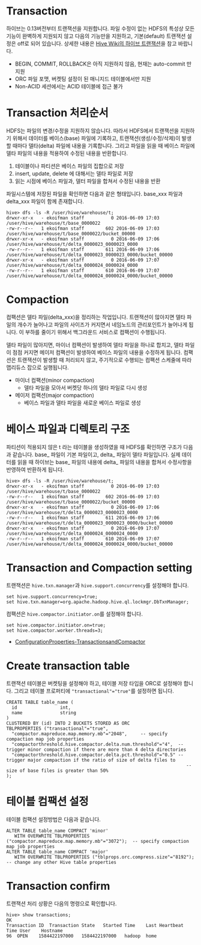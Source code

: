# Transaction

하이브는 0.13버전부터 트랜잭션을 지원합니다. 파일 수정이 없는 HDFS의 특성상 모든 기능이 완벽하게 지원되지 않고 다음의 기능만을 지원하고, 기본(default) 트랜잭션 설정은 off로 되어 있습니다. 상세한 내용은 [Hive Wiki의 하이브 트랜잭션](https://cwiki.apache.org/confluence/display/Hive/Hive+Transactions)을 참고 바랍니다.

   - BEGIN, COMMIT, ROLLBACK은 아직 지원하지 않음, 현재는 auto-commit 만 지원
   - ORC 파일 포맷, 버켓팅 설정이 된 매니지드 테이블에서만 지원
   - Non-ACID 세션에서는 ACID 테이블에 접근 불가

# Transaction 처리순서

HDFS는 파일의 변경/수정을 지원하지 않습니다. 따라서 HDFS에서 트랜잭션을 지원하기 위해서 데이터를 베이스(base) 파일에 기록하고, 트랜잭션(생성/수정/삭제)이 발생할 때마다 델타(delta) 파일에 내용을 기록합니다. 그리고 파일을 읽을 때 베이스 파일에 델타 파일의 내용을 적용하여 수정된 내용을 반환합니다.

 1. 테이블이나 파티션은 베이스 파일의 집합으로 저장
 2. insert, update, delete 에 대해서는 델타 파일로 저장
 3. 읽는 시점에 베이스 파일과, 델터 파일을 합쳐서 수정된 내용을 반환

파일시스템에 저장된 파일을 확인하면 다음과 같은 형태입니다. base_xxx 파일과 delta_xxx 파일이 함께 존재합니다.

```
hive> dfs -ls -R /user/hive/warehouse/t;
drwxr-xr-x   - ekoifman staff          0 2016-06-09 17:03 /user/hive/warehouse/t/base_0000022
-rw-r--r--   1 ekoifman staff        602 2016-06-09 17:03 /user/hive/warehouse/t/base_0000022/bucket_00000
drwxr-xr-x   - ekoifman staff          0 2016-06-09 17:06 /user/hive/warehouse/t/delta_0000023_0000023_0000
-rw-r--r--   1 ekoifman staff        611 2016-06-09 17:06 /user/hive/warehouse/t/delta_0000023_0000023_0000/bucket_00000
drwxr-xr-x   - ekoifman staff          0 2016-06-09 17:07 /user/hive/warehouse/t/delta_0000024_0000024_0000
-rw-r--r--   1 ekoifman staff        610 2016-06-09 17:07 /user/hive/warehouse/t/delta_0000024_0000024_0000/bucket_00000
```

# Compaction
컴팩션은 델타 파일(delta_xxx)을 정리하는 작업입니다. 트랜잭션이 많아지면 델타 파일의 개수가 늘어나고 파일의 사이즈가 커지면서 네임노드의 관리포인트가 늘어나게 됩니다. 이 부하를 줄이기 위해서 백그라운드 서비스로 컴팩션이 수행됩니다.

델타 파일이 많아지면, 마이너 컴팩션이 발생하여 델타 파일을 하나로 합치고, 델타 파일이 점점 커지면 메이저 컴팩션이 발생하여 베이스 파일의 내용을 수정하게 됩니다. 컴팩션은 트랜잭션이 발생할 때 처리되지 않고, 주기적으로 수행되는 컴팩션 스케줄에 따라 맵리듀스 잡으로 실행됩니다.

   - 마이너 컴팩션(minor compaction)
     - 델타 파일을 모아서 버켓당 하나의 델타 파일로 다시 생성
   - 메이저 컴팩션(major compaction)
     - 베이스 파일과 델타 파일을 새로운 베이스 파일로 생성

# 베이스 파일과 디렉토리 구조
파티션이 적용되지 않은 t 라는 테이블을 생성하였을 때 HDFS를 확인하면 구조가 다음과 같습니다. base_ 파일이 기본 파일이고, delta_ 파일이 델타 파일입니다. 실제 데이터를 읽을 때 하이브는 base_ 파일의 내용에 delta_ 파일의 내용을 합쳐서 수정사항을 반영하여 반환하게 됩니다.
```
hive> dfs -ls -R /user/hive/warehouse/t;
drwxr-xr-x   - ekoifman staff          0 2016-06-09 17:03 /user/hive/warehouse/t/base_0000022
-rw-r--r--   1 ekoifman staff        602 2016-06-09 17:03 /user/hive/warehouse/t/base_0000022/bucket_00000
drwxr-xr-x   - ekoifman staff          0 2016-06-09 17:06 /user/hive/warehouse/t/delta_0000023_0000023_0000
-rw-r--r--   1 ekoifman staff        611 2016-06-09 17:06 /user/hive/warehouse/t/delta_0000023_0000023_0000/bucket_00000
drwxr-xr-x   - ekoifman staff          0 2016-06-09 17:07 /user/hive/warehouse/t/delta_0000024_0000024_0000
-rw-r--r--   1 ekoifman staff        610 2016-06-09 17:07 /user/hive/warehouse/t/delta_0000024_0000024_0000/bucket_00000
```

# Transaction and Compaction setting
트랜잭션은 `hive.txn.manager`과 `hive.support.concurrency`를 설정해야 합니다.
```
set hive.support.concurrency=true;
set hive.txn.manager=org.apache.hadoop.hive.ql.lockmgr.DbTxnManager;
```
컴팩션은 `hive.compactor.initiator.on`를 설정해야 합니다.
```
set hive.compactor.initiator.on=true;
set hive.compactor.worker.threads=3;
```
 - [ConfigurationProperties-TransactionsandCompactor](https://cwiki.apache.org/confluence/display/Hive/Configuration+Properties#ConfigurationProperties-TransactionsandCompactor)

# Create transaction table
트랜잭션 테이블은 버켓팅을 설정해야 하고, 테이블 저장 타입을 ORC로 설정해야 합니다. 그리고 테이블 프로퍼티에 `"transactional"="true"`를 설정하면 됩니다.
```
CREATE TABLE table_name (
  id                int,
  name              string
)
CLUSTERED BY (id) INTO 2 BUCKETS STORED AS ORC
TBLPROPERTIES ("transactional"="true",
  "compactor.mapreduce.map.memory.mb"="2048",     -- specify compaction map job properties
  "compactorthreshold.hive.compactor.delta.num.threshold"="4",  -- trigger minor compaction if there are more than 4 delta directories
  "compactorthreshold.hive.compactor.delta.pct.threshold"="0.5" -- trigger major compaction if the ratio of size of delta files to
                                                                   -- size of base files is greater than 50%
);
```

# 테이블 컴팩션 설정
테이블 컴팩션 설정방법은 다음과 같습니다.
```
ALTER TABLE table_name COMPACT 'minor' 
   WITH OVERWRITE TBLPROPERTIES ("compactor.mapreduce.map.memory.mb"="3072");  -- specify compaction map job properties
ALTER TABLE table_name COMPACT 'major'
   WITH OVERWRITE TBLPROPERTIES ("tblprops.orc.compress.size"="8192");         -- change any other Hive table properties
```

# Transaction confirm
트랜잭션 처리 상황은 다음의 명령으로 확인합니다.
```
hive> show transactions;
OK
Transaction ID  Transaction State   Started Time    Last Heartbeat Time User    Hostname
96  OPEN    1584422197000   1584422197000   hadoop  home
```




